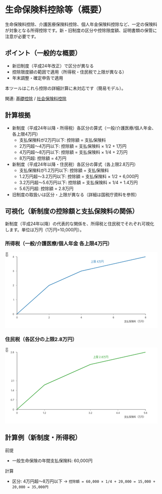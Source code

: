 # 生命保険料控除等（概要）

生命保険料控除、介護医療保険料控除、個人年金保険料控除など、一定の保険料が対象となる所得控除です。新・旧制度の区分や控除限度額、証明書類の保管に注意が必要です。

## ポイント（一般的な概要）
- 新旧制度（平成24年改正）で区分が異なる
- 控除限度額の範囲で適用（所得税・住民税で上限が異なる）
- 年末調整・確定申告で適用

本ツールはこれら控除の詳細計算に未対応です（簡易モデル）。

関連: [基礎控除](基礎控除.md) / [社会保険料控除](社会保険料控除.md)

## 計算根拠
- 新制度（平成24年以降・所得税）各区分の算式（一般/介護医療/個人年金、各上限4万円）
  - 支払保険料が2万円以下: 控除額 = 支払保険料
  - 2万円超〜4万円以下: 控除額 = 支払保険料 × 1/2 + 1万円
  - 4万円超〜8万円以下: 控除額 = 支払保険料 × 1/4 + 2万円
  - 8万円超: 控除額 = 4万円
- 新制度（平成24年以降・住民税）各区分の算式（各上限2.8万円）
  - 支払保険料が1.2万円以下: 控除額 = 支払保険料
  - 1.2万円超〜3.2万円以下: 控除額 = 支払保険料 × 1/2 + 6,000円
  - 3.2万円超〜5.6万円以下: 控除額 = 支払保険料 × 1/4 + 1.4万円
  - 5.6万円超: 控除額 = 2.8万円
- 旧制度の取扱いは区分・上限が異なる（詳細は国税庁資料を参照）

## 可視化（新制度の控除額と支払保険料の関係）
新制度（平成24年以降）の代表的な関係を、所得税と住民税でそれぞれ可視化します。単位は万円（1万円=10,000円）。

### 所得税（一般/介護医療/個人年金 各上限4万円）
<svg viewBox="0 0 640 320" width="100%" height="auto" xmlns="http://www.w3.org/2000/svg" role="img" aria-label="生命保険料控除（所得税・新制度）">
  <desc>所得税の新制度における控除額は、0〜2万円でy=x、2〜4万円でy=x/2+1万円、4〜8万円でy=x/4+2万円、8万円以上は4万円で頭打ち。</desc>
  <!-- 軸設定: x=支払保険料 0〜8万円, y=控除額 0〜4万円 -->
  <rect x="0" y="0" width="640" height="320" fill="#fff" />
  <line x1="50" y1="260" x2="590" y2="260" stroke="#333" />
  <line x1="50" y1="20" x2="50" y2="260" stroke="#333" />
  <g fill="#333" font-size="10">
    <!-- x ticks: 0,2,4,6,8 -->
    <g>
      <line x1="50" y1="260" x2="50" y2="265" stroke="#333" />
      <text x="50" y="278" text-anchor="middle">0</text>
      <line x1="185" y1="260" x2="185" y2="265" stroke="#999" />
      <text x="185" y="278" text-anchor="middle">2</text>
      <line x1="320" y1="260" x2="320" y2="265" stroke="#999" />
      <text x="320" y="278" text-anchor="middle">4</text>
      <line x1="455" y1="260" x2="455" y2="265" stroke="#999" />
      <text x="455" y="278" text-anchor="middle">6</text>
      <line x1="590" y1="260" x2="590" y2="265" stroke="#333" />
      <text x="590" y="278" text-anchor="middle">8</text>
      <text x="590" y="294" text-anchor="end">支払保険料（万円）</text>
    </g>
    <!-- y ticks: 0,1,2,3,4 -->
    <g>
      <line x1="50" y1="260" x2="45" y2="260" stroke="#333" />
      <text x="38" y="264" text-anchor="end">0</text>
      <line x1="50" y1="200" x2="45" y2="200" stroke="#999" />
      <text x="38" y="204" text-anchor="end">1</text>
      <line x1="50" y1="140" x2="45" y2="140" stroke="#999" />
      <text x="38" y="144" text-anchor="end">2</text>
      <line x1="50" y1="80" x2="45" y2="80" stroke="#999" />
      <text x="38" y="84" text-anchor="end">3</text>
      <line x1="50" y1="20" x2="45" y2="20" stroke="#333" />
      <text x="38" y="24" text-anchor="end">4</text>
      <text x="12" y="20" text-anchor="start" transform="rotate(-90 12,20)">控除額（万円）</text>
    </g>
  </g>
  <!-- 折れ線: (0,0)->(2,2)->(4,3)->(8,4) 以後水平 -->
  <polyline fill="none" stroke="#1f77b4" stroke-width="2" points="50,260 185,140 320,80 590,20" />
  <text x="360" y="44" fill="#1f77b4" font-size="11">上限 4万円</text>
</svg>

### 住民税（各区分の上限2.8万円）
<svg viewBox="0 0 640 320" width="100%" height="auto" xmlns="http://www.w3.org/2000/svg" role="img" aria-label="生命保険料控除（住民税・新制度）">
  <desc>住民税の新制度における控除額は、0〜1.2万円でy=x、1.2〜3.2万円でy=x/2+0.6万円、3.2〜5.6万円でy=x/4+1.4万円、5.6万円以上は2.8万円で頭打ち。</desc>
  <!-- 軸設定: x=支払保険料 0〜5.6万円, y=控除額 0〜2.8万円 -->
  <rect x="0" y="0" width="640" height="320" fill="#fff" />
  <line x1="50" y1="260" x2="590" y2="260" stroke="#333" />
  <line x1="50" y1="20" x2="50" y2="260" stroke="#333" />
  <g fill="#333" font-size="10">
    <!-- x ticks: 0,1.2,3.2,4.4,5.6 -->
    <g>
      <line x1="50" y1="260" x2="50" y2="265" stroke="#333" />
      <text x="50" y="278" text-anchor="middle">0</text>
      <line x1="165.7" y1="260" x2="165.7" y2="265" stroke="#999" />
      <text x="165.7" y="278" text-anchor="middle">1.2</text>
      <line x1="358.6" y1="260" x2="358.6" y2="265" stroke="#999" />
      <text x="358.6" y="278" text-anchor="middle">3.2</text>
      <line x1="474.3" y1="260" x2="474.3" y2="265" stroke="#999" />
      <text x="474.3" y="278" text-anchor="middle">4.4</text>
      <line x1="590" y1="260" x2="590" y2="265" stroke="#333" />
      <text x="590" y="278" text-anchor="middle">5.6</text>
      <text x="590" y="294" text-anchor="end">支払保険料（万円）</text>
    </g>
    <!-- y ticks: 0,0.7,1.4,2.1,2.8 （おおむね目盛）-->
    <g>
      <line x1="50" y1="260" x2="45" y2="260" stroke="#333" />
      <text x="38" y="264" text-anchor="end">0</text>
      <line x1="50" y1="220" x2="45" y2="220" stroke="#999" />
      <text x="38" y="224" text-anchor="end">0.7</text>
      <line x1="50" y1="180" x2="45" y2="180" stroke="#999" />
      <text x="38" y="184" text-anchor="end">1.4</text>
      <line x1="50" y1="140" x2="45" y2="140" stroke="#999" />
      <text x="38" y="144" text-anchor="end">2.1</text>
      <line x1="50" y1="20" x2="45" y2="20" stroke="#333" />
      <text x="38" y="24" text-anchor="end">2.8</text>
      <text x="12" y="20" text-anchor="start" transform="rotate(-90 12,20)">控除額（万円）</text>
    </g>
  </g>
  <!-- 折れ線: (0,0)->(1.2,1.2)->(3.2,2.2)->(5.6,2.8) 以後水平 -->
  <polyline fill="none" stroke="#2ca02c" stroke-width="2" points="50,260 165.7,157.1 358.6,71.4 590,20" />
  <text x="370" y="44" fill="#2ca02c" font-size="11">上限 2.8万円</text>
</svg>

## 計算例（新制度・所得税）
前提
- 一般生命保険の年間支払保険料: 60,000円

計算
- 区分: 4万円超〜8万円以下 → `控除額 = 60,000 × 1/4 + 20,000 = 15,000 + 20,000 = 35,000円`

